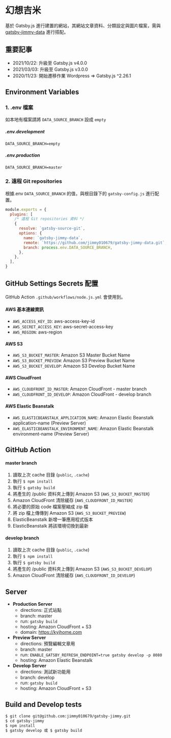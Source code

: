 # 幻想吉米

基於 Gatsby.js 進行建置的網站，其網站文章資料、分類設定與圖片檔案，需與 [gatsby-jimmy-data](https://github.com/jimmy010679/gatsby-jimmy-data) 進行搭配。

## 重要記事

- 2021/10/22: 升級至 Gatsby.js v4.0.0
- 2021/03/03: 升級至 Gatsby.js v3.0.0
- 2020/11/23: 開始遷移作業 Wordpress => Gatsby.js ^2.26.1

## Environment Variables

### 1. .env 檔案

如本地有檔案請將 `DATA_SOURCE_BRANCH` 設成 `empty`

##### .env.development

```
DATA_SOURCE_BRANCH=empty
```

##### .env.production

```
DATA_SOURCE_BRANCH=master
```

### 2. 遠程 Git repositories

根據.env `DATA_SOURCE_BRANCH` 的值，與根目錄下的 `gatsby-config.js` 進行配置。

```javascript
module.exports = {
  plugins: [
    /* 遠程 Git repositories 資料 */
    {
      resolve: `gatsby-source-git`,
      options: {
        name: `gatsby-jimmy-data`,
        remote: `https://github.com/jimmy010679/gatsby-jimmy-data.git`,
        branch: process.env.DATA_SOURCE_BRANCH,
      },
    },
  ],
}
```

## GitHub Settings Secrets 配置

GitHub Action `.github/workflows/node.js.yml` 會使用到。

#### AWS 基本連線資訊

- `AWS_ACCESS_KEY_ID`: aws-access-key-id
- `AWS_SECRET_ACCESS_KEY`: aws-secret-access-key
- `AWS_REGION`: aws-region

#### AWS S3

- `AWS_S3_BUCKET_MASTER`: Amazon S3 Master Bucket Name
- `AWS_S3_BUCKET_PREVIEW`: Amazon S3 Preview Bucket Name
- `AWS_S3_BUCKET_DEVELOP`: Amazon S3 Develop Bucket Name

#### AWS CloudFront

- `AWS_CLOUDFRONT_ID_MASTER`: Amazon CloudFront - master branch
- `AWS_CLOUDFRONT_ID_DEVELOP`: Amazon CloudFront - develop branch

#### AWS Elastic Beanstalk

- `AWS_ELASTICBEANSTALK_APPLICATION_NAME`: Amazon Elastic Beanstalk application-name (Preview Server)
- `AWS_ELASTICBEANSTALK_ENVIRONMENT_NAME`: Amazon Elastic Beanstalk environment-name (Preview Server)

## GitHub Action

#### master branch

1. 讀取上次 cache 目錄 (`public`, `.cache`)
2. 執行 `$ npm install`
3. 執行 `$ gatsby build`
4. 將產生的 /public 資料夾上傳到 Amazon S3 (`AWS_S3_BUCKET_MASTER`)
5. Amazon CloudFront 清除緩存 (`AWS_CLOUDFRONT_ID_MASTER`)
6. 將必要的原始 code 檔案壓縮成 zip 檔
7. 將 zip 檔上傳傳到 Amazon S3 (`AWS_S3_BUCKET_PREVIEW`)
8. ElasticBeanstalk 新增一筆應用程式版本
9. ElasticBeanstalk 將該環境切換到最新

#### develop branch

1. 讀取上次 cache 目錄 (`public`, `.cache`)
2. 執行 `$ npm install`
3. 執行 `$ gatsby build`
4. 將產生的 /public 資料夾上傳到 Amazon S3 (`AWS_S3_BUCKET_DEVELOP`)
5. Amazon CloudFront 清除緩存 (`AWS_CLOUDFRONT_ID_DEVELOP`)

## Server

- **Production Server**
  - directions: 正式站點
  - branch: master
  - run: `gatsby build`
  - hosting: Amazon CloudFront + S3
  - domain: https://kyjhome.com
- **Preview Server**
  - directions: 預覽編輯文章用
  - branch: master
  - run: `ENABLE_GATSBY_REFRESH_ENDPOINT=true gatsby develop -p 8080`
  - hosting: Amazon Elastic Beanstalk
- **Develop Server**
  - directions: 測試新功能用
  - branch: develop
  - run: `gatsby build`
  - hosting: Amazon CloudFront + S3

## Build and Develop tests

```sh
$ git clone git@github.com:jimmy010679/gatsby-jimmy.git
$ cd gatsby-jimmy
$ npm install
$ gatsby develop 或 $ gatsby build
```
